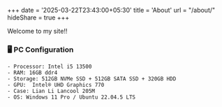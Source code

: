 +++
date = '2025-03-22T23:43:00+05:30'
title = 'About'
url = "/about/"
hideShare = true
+++

Welcome to my site!!
### 🖥️ PC Configuration  
```
- Processor: Intel i5 13500  
- RAM: 16GB ddr4  
- Storage: 512GB NVMe SSD + 512GB SATA SSD + 320GB HDD  
- GPU:  Intel® UHD Graphics 770  
- Case: Lian Li Lancool 205M  
- OS: Windows 11 Pro / Ubuntu 22.04.5 LTS
```